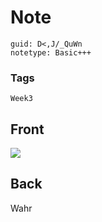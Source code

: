 # Note
```
guid: D<,J/_QuWn
notetype: Basic+++
```

### Tags
```
Week3
```

## Front
<img src="paste-771efb492eb81c27d77c13cc64c200f79d713b3a.jpg">

## Back
Wahr
